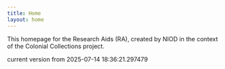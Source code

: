 ```yaml
---
title: Home
layout: home
---
```


This homepage for the Research Aids (RA), created by NIOD in the context of the Colonial Collections project. 


current version from 2025-07-14 18:36:21.297479